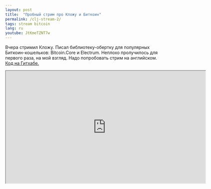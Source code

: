 ```yaml
---
layout: post
title:  "Пробный стрим про Кложу и Биткоин"
permalink: /clj-stream-2/
tags: stream bitcoin
lang: ru
youtube: JtKmeTZNT7w
---
```


[lib]:https://github.com/igrishaev/clj-bitcoin

Вчера стримил Кложу. Писал библиотеку-обертку для популярных Биткоин-кошельков:
Bitcoin.Core и Electrum. Неплохо пролучилось для первого раза, на мой
взгляд. Надо попробовать стрим на английском. [Код на Гитхабе.][lib]

<iframe width="640" height="360" src="https://www.youtube.com/embed/JtKmeTZNT7w"
gesture="media" allow="encrypted-media"
allowfullscreen></iframe>
